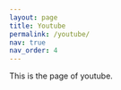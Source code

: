 ```yaml
---
layout: page
title: Youtube
permalink: /youtube/
nav: true
nav_order: 4
---
```

This is the page of youtube.